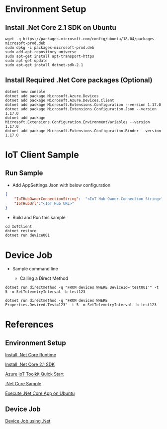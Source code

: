 Environment Setup
=================

## Install .Net Core 2.1 SDK on Ubuntu
```shell
wget -q https://packages.microsoft.com/config/ubuntu/18.04/packages-microsoft-prod.deb
sudo dpkg -i packages-microsoft-prod.deb
sudo add-apt-repository universe
sudo apt-get install apt-transport-https
sudo apt-get update
sudo apt-get install dotnet-sdk-2.1
```

## Install Required .Net Core packages (Optional)

```shell
dotnet new console
dotnet add package Microsoft.Azure.Devices
dotnet add package Microsoft.Azure.Devices.Client
dotnet add package Microsoft.Extensions.Configuration --version 1.17.0
dotnet add package Microsoft.Extensions.Configuration.Json --version 1.17.0
dotnet add package Microsoft.Extensions.Configuration.EnvironmentVariables --version 1.17.0
dotnet add package Microsoft.Extensions.Configuration.Binder --version 1.17.0
```


IoT Client Sample
=================

## Run Sample
-   Add AppSettings.Json with below configuration

```json
{
    "IoTHubOwnerConnectionString":  "<IoT Hub Owner Connection String>" ,
    "IoTHubUrl":"<IoT Hub URL>"
}
```

-   Build and Run this sample
```shell
cd IoTClient
dotnet restore
dotnet run device001
```

Device Job
==========

-   Sample command line

    -   Calling a Direct Method

```shell
dotnet run directmethod -q "FROM devices WHERE DeviceId='test001'" -t 5 -m SetTelemetryInterval -b test123
```

```
dotnet run directmethod -q "FROM devices WHERE Properties.Desired.Test=123" -t 5 -m SetTelemetryInterval -b test123
```

References
==========

## Environment Setup
[Install .Net Core Runtime](https://docs.microsoft.com/zh-tw/dotnet/core/linux-prerequisites?tabs=netcore2x)

[Install .Net Core 2.1 SDK](https://dotnet.microsoft.com/download/linux-package-manager/rhel/sdk-2.1.300)

[Azure IoT Toolkit Quick Start](https://github.com/Microsoft/vscode-azure-iot-toolkit/wiki/Quickstart-.NET)

[.Net Core Sample](https://docs.microsoft.com/en-us/azure/iot-hub/quickstart-send-telemetry-dotnet#read-the-telemetry-from-your-hub)


[Execute .Net Core App on Ubuntu](https://stackoverflow.com/questions/46843863/how-to-run-net-core-console-app-on-linux)


## Device Job
[Device Job using .Net](https://docs.microsoft.com/zh-tw/azure/iot-hub/iot-hub-csharp-csharp-schedule-jobs)